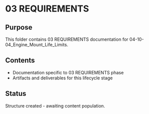 # 03 REQUIREMENTS

## Purpose
This folder contains 03 REQUIREMENTS documentation for 04-10-04_Engine_Mount_Life_Limits.

## Contents
- Documentation specific to 03 REQUIREMENTS phase
- Artifacts and deliverables for this lifecycle stage

## Status
Structure created - awaiting content population.
